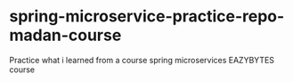 # spring-microservice-practice-repo-madan-course
Practice what i learned from a course spring microservices EAZYBYTES course
